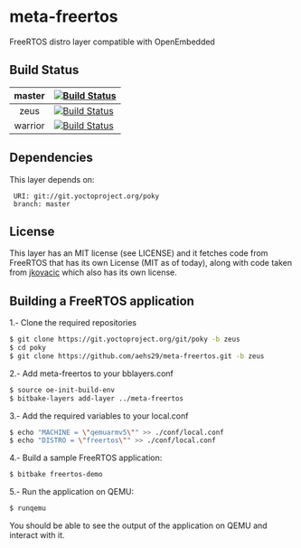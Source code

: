 # meta-freertos
FreeRTOS distro layer compatible with OpenEmbedded

## Build Status

|  master 	| [![Build Status](https://dev.azure.com/aehs29/meta-freertos/_apis/build/status/aehs29.meta-freertos?branchName=master)](https://dev.azure.com/aehs29/meta-freertos/_build/latest?definitionId=1&branchName=master)  	|
|:-:	|---	|
| zeus  	|  [![Build Status](https://dev.azure.com/aehs29/meta-freertos/_apis/build/status/aehs29.meta-freertos?branchName=zeus)](https://dev.azure.com/aehs29/meta-freertos/_build/latest?definitionId=1&branchName=zeus) 	|
| warrior  	|  [![Build Status](https://dev.azure.com/aehs29/meta-freertos/_apis/build/status/aehs29.meta-freertos?branchName=warrior)](https://dev.azure.com/aehs29/meta-freertos/_build/latest?definitionId=1&branchName=warrior) 	|

## Dependencies

This layer depends on:

     URI: git://git.yoctoproject.org/poky
     branch: master


## License
This layer has an MIT license (see LICENSE) and it fetches code from FreeRTOS that has its own License
(MIT as of today), along with code taken from [jkovacic](https://github.com/jkovacic/FreeRTOS-GCC-ARM926ejs) which also has its own license.


## Building a FreeRTOS application

1.- Clone the required repositories
```bash
$ git clone https://git.yoctoproject.org/git/poky -b zeus
$ cd poky
$ git clone https://github.com/aehs29/meta-freertos.git -b zeus
```
2.- Add meta-freertos to your bblayers.conf
```bash
$ source oe-init-build-env
$ bitbake-layers add-layer ../meta-freertos
```
3.- Add the required variables to your local.conf
```bash
$ echo "MACHINE = \"qemuarmv5\"" >> ./conf/local.conf
$ echo "DISTRO = \"freertos\"" >> ./conf/local.conf
```
4.- Build a sample FreeRTOS application:
```bash
$ bitbake freertos-demo
```
5.- Run the application on QEMU:
```bash
$ runqemu
```
You should be able to see the output of the application on QEMU and interact with it.
